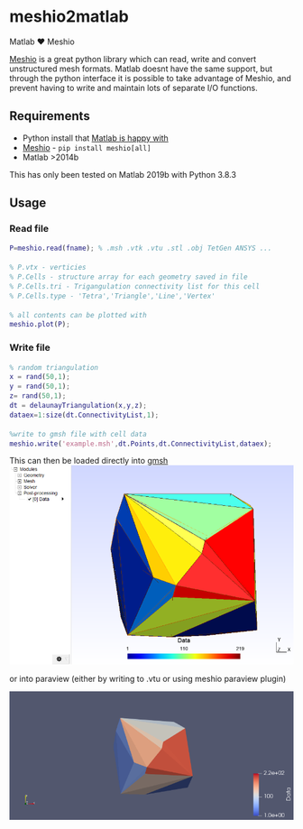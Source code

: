 # meshio2matlab

Matlab ❤ Meshio

[Meshio](https://github.com/nschloe/meshio) is a great python library which can read, write and convert unstructured mesh formats. Matlab doesnt have the same support, but through the python interface it is possible to take advantage of Meshio, and prevent having to write and maintain lots of separate I/O functions.

## Requirements

- Python install that [Matlab is happy with](https://www.mathworks.com/help/matlab/matlab_external/system-and-configuration-requirements.html)
- [Meshio](https://github.com/nschloe/meshio) - `pip install meshio[all]`
- Matlab >2014b

This has only been tested on Matlab 2019b with Python 3.8.3

## Usage

### Read file

```matlab
P=meshio.read(fname); % .msh .vtk .vtu .stl .obj TetGen ANSYS ...

% P.vtx - verticies
% P.Cells - structure array for each geometry saved in file
% P.Cells.tri - Trigangulation connectivity list for this cell
% P.Cells.type - 'Tetra','Triangle','Line','Vertex'

% all contents can be plotted with
meshio.plot(P);
```

### Write file

```matlab
% random triangulation
x = rand(50,1);
y = rand(50,1);
z= rand(50,1);
dt = delaunayTriangulation(x,y,z);
dataex=1:size(dt.ConnectivityList,1);

%write to gmsh file with cell data
meshio.write('example.msh',dt.Points,dt.ConnectivityList,dataex);
```

This can then be loaded directly into [gmsh](https://gmsh.info/)
![gmsh](examples/figures/RandEx_gmsh.png)

or into paraview (either by writing to .vtu or using meshio paraview plugin)

![paraview](examples/figures/RandEx_paraview.png)
